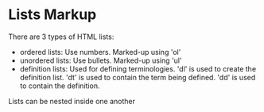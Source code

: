 # Lists Markup
There are 3 types of HTML lists:
- ordered lists: Use numbers. Marked-up using 'ol'
- unordered lists: Use bullets. Marked-up using 'ul'
- definition lists: Used for defining terminologies. 'dl' is used to create the definition list. 'dt' is used to contain the term being defined. 'dd' is used to contain the definition.

Lists can be nested inside one another
